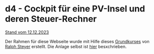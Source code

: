 # d4 - Cockpit für eine PV-Insel und deren Steuer-Rechner
[Stand vom 12.12.2023](https://github.com/grasmax/d4/blob/main/Doc/20231212.jpg)

Der Rahmen für diese Webseite wurde mit Hilfe dieses [Grundkurses](https://www.linkedin.com/learning/django-grundkurs) von [Ralph Steyer](http://www.rjs.de) erstellt. 
Die Anlage selbst ist [hier](https://github.com/grasmax/s1) besxchrieben.


